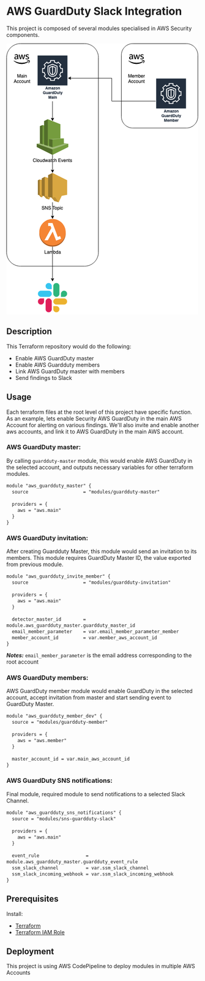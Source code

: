 # AWS GuardDuty Slack Integration

This project is composed of several modules specialised in AWS Security components.

![Image](Guardduty.png?raw=true)

## Description

This Terraform repository would do the following:
* Enable AWS GuardDuty master
* Enable AWS Guardduty members
* Link AWS GuardDuty master with members
* Send findings to Slack


## Usage

Each terraform files at the root level of this project have specific function. As an example, lets enable Security AWS GuardDuty in the main AWS Account for alerting on various findings. We'll also invite and enable another aws accounts, and link it to AWS GuardDuty in the main AWS account.


### AWS GuardDuty master:

By calling `guardduty-master` module, this would enable AWS GuardDuty in the selected account, and outputs necessary variables for other terraform modules.

```hcl
module "aws_guardduty_master" {
  source                    = "modules/guardduty-master"

  providers = {
    aws = "aws.main"
  }
}
```

### AWS GuardDuty invitation:

After creating Guardduty Master, this module would send an invitation to its members. This module requires GuardDuty Master ID, the value exported from previous module.  

```hcl
module "aws_guardduty_invite_member" {
  source                    = "modules/guardduty-invitation"

  providers = {
    aws = "aws.main"
  }

  detector_master_id        = module.aws_guardduty_master.guardduty_master_id
  email_member_parameter    = var.email_member_parameter_member
  member_account_id         = var.member_aws_account_id
}
```

***Notes:*** `email_member_parameter` is the email address corresponding to the root account

### AWS GuardDuty members:

AWS GuardDuty member module would enable GuardDuty in the selected account, accept invitation from master and start sending event to GuardDuty Master.

```hcl
module "aws_guardduty_member_dev" {
  source = "modules/guardduty-member"

  providers = {
    aws = "aws.member"
  }

  master_account_id = var.main_aws_account_id
}
```

### AWS GuardDuty SNS notifications:

Final module, required module to send notifications to a selected Slack Channel.

```hcl
module "aws_guardduty_sns_notifications" {
  source = "modules/sns-guardduty-slack"

  providers = {
    aws = "aws.main"
  }

  event_rule                 = module.aws_guardduty_master.guardduty_event_rule
  ssm_slack_channel          = var.ssm_slack_channel
  ssm_slack_incoming_webhook = var.ssm_slack_incoming_webhook
}
```

## Prerequisites

Install:
- [Terraform](https://www.terraform.io/docs/)
- [Terraform IAM Role](https://github.com/ministryofjustice/analytical-platform-aws-security/tree/master/init-roles)


## Deployment

This project is using AWS CodePipeline to deploy modules in multiple AWS Accounts
